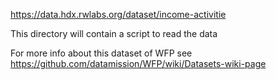 https://data.hdx.rwlabs.org/dataset/income-activitie

This directory will contain a script to read the data

For more info about this dataset of WFP see https://github.com/datamission/WFP/wiki/Datasets-wiki-page
